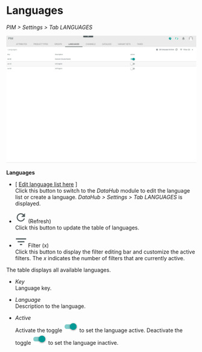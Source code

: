# Languages

*PIM > Settings > Tab LANGUAGES*

![Languages](/Assets/Screenshots/PIM/Settings/Languages/Languages.png "[Languages]")

**Languages**

- [ <u>Edit language list here</u> ]    
  Click this button to switch to the *DataHub* module to edit the language list or create a language. *DataHub > Settings > Tab LANGUAGES* is displayed.  

- ![Refresh](/Assets/Icons/Refresh01.png "[Refresh]") (Refresh)   
  Click this button to update the table of languages.

- ![Filter](/Assets/Icons/Filter.png "[Filter]") Filter (x)   
  Click this button to display the filter editing bar and customize the active filters. The *x* indicates the number of filters that are currently active.

The table displays all available languages.

- *Key*   
  Language key.

- *Language*   
  Description to the language.

- *Active*   
  Activate the toggle ![Toggle](/Assets/Icons/Toggle.png "[Toggle]") to set the language active. Deactivate the toggle ![Toggle](/Assets/Icons/Toggle.png "[Toggle]") to set the language inactive.
